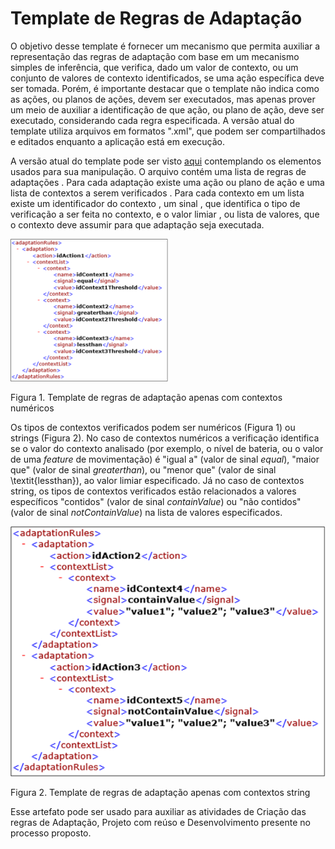 # Template de Regras de Adaptação

O objetivo desse template é fornecer um mecanismo que permita auxiliar a representação das regras de adaptação com base em um mecanismo simples de inferência, que verifica, dado um valor de contexto, ou um conjunto de valores de contexto identificados, se uma ação específica deve ser tomada.  Porém, é importante destacar que o template não indica como as ações, ou planos de ações, devem ser executados, mas apenas prover um meio de auxiliar a identificação de que ação, ou plano de ação, deve ser executado, considerando cada regra especificada. A versão atual do template utiliza arquivos em formatos ".xml", que podem ser compartilhados e editados enquanto a aplicação está em execução. 

A versão atual do template pode ser visto [aqui](./template.xml) contemplando os elementos usados para sua manipulação. O arquivo contém uma lista de regras de adaptações <adaptationRules>. Para cada adaptação <adaptation> existe uma ação ou plano de ação <action> e uma lista de contextos a serem verificados <contextList>. Para cada contexto em um lista <context> existe um identificador do contexto <name>, um sinal <signal>, que identifica o tipo de verificação a ser feita no contexto, e o valor limiar <value>, ou lista de valores, que o contexto deve assumir para que adaptação seja executada.
  
<img src="./templateXml.png" width="50%" heigth="50%" >

Figura 1. Template de regras de adaptação apenas com contextos numéricos
  
Os tipos de contextos verificados podem ser numéricos (Figura 1) ou strings (Figura 2). No caso de contextos numéricos a verificação identifica se o valor do contexto analisado (por exemplo, o nível de bateria, ou o valor de uma <i>feature</i> de movimentação) é "igual a" (valor de sinal <i>equal</i>), "maior que" (valor de sinal <i>greaterthan</i>), ou "menor que" (valor de sinal \textit{lessthan}), ao valor limiar especificado. Já no caso de contextos string, os tipos de contextos verificados estão relacionados a valores específicos "contidos" (valor de sinal <i>containValue</i>) ou "não contidos" (valor de sinal <i>notContainValue</i>) na lista de valores especificados. 

![](./templateXml2.png)
  
Figura 2. Template de regras de adaptação apenas com contextos string
  
Esse artefato pode ser usado para auxiliar as atividades de Criação das regras de Adaptação, Projeto com reúso e Desenvolvimento presente no processo proposto.
